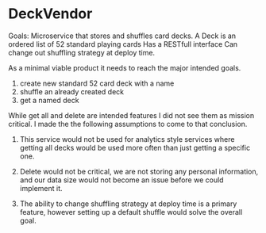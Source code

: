 # DeckVendor

Goals:
Microservice that stores and shuffles card decks.
A Deck is an ordered list of 52 standard playing cards
Has a RESTfull interface
Can change out shuffling strategy at deploy time.

As a minimal viable product it needs to reach the major intended goals.

1. create new standard 52 card deck with a name
2. shuffle an already created deck
3. get a named deck

While get all and delete are intended features I did not see them as mission critical.
I made the the following assumptions to come to that conclusion.

1. This service would not be used for analytics style services where getting all decks
would be used more often than just getting a specific one.

2. Delete would not be critical, we are not storing any personal information, and our data 
size would not become an issue before we could implement it.

3. The ability to change shuffling strategy at deploy time is a primary feature, however
setting up a default shuffle would solve the overall goal.


